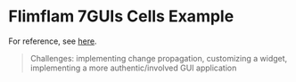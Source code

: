 # Flimflam 7GUIs Cells Example

For reference, see [here](https://github.com/eugenkiss/7guis/wiki#cells).

> Challenges: implementing change propagation, customizing a widget, implementing a more authentic/involved GUI application


